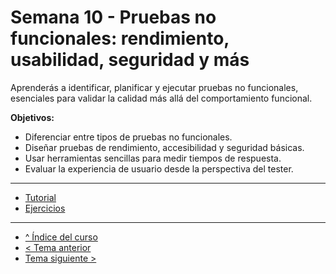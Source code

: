# Semana 10 - Pruebas no funcionales: rendimiento, usabilidad, seguridad y más

Aprenderás a identificar, planificar y ejecutar pruebas no funcionales, esenciales para validar la calidad más allá del comportamiento funcional.

**Objetivos:**

- Diferenciar entre tipos de pruebas no funcionales.
- Diseñar pruebas de rendimiento, accesibilidad y seguridad básicas.
- Usar herramientas sencillas para medir tiempos de respuesta.
- Evaluar la experiencia de usuario desde la perspectiva del tester.

---

- [Tutorial](./tutorial.md)
- [Ejercicios](./ejercicios.md)

---

- [^ Índice del curso](../readme.md)
- [< Tema anterior](../semana09/readme.md)
- [Tema siguiente >](../semana11/readme.md)
